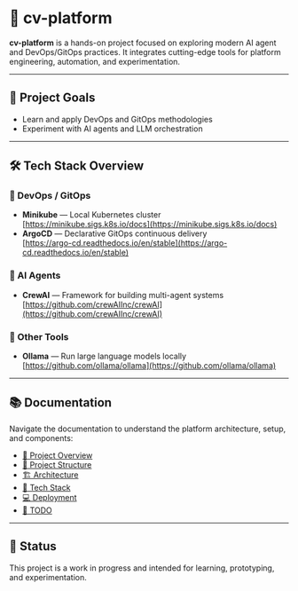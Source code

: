 # 🧠 cv-platform

**cv-platform** is a hands-on project focused on exploring modern AI agent and DevOps/GitOps practices. It integrates cutting-edge tools for platform engineering, automation, and experimentation.

---

## 🚀 Project Goals

- Learn and apply DevOps and GitOps methodologies  
- Experiment with AI agents and LLM orchestration  


---

## 🛠️ Tech Stack Overview

### 🔧 DevOps / GitOps

- **Minikube** — Local Kubernetes cluster  
  [https://minikube.sigs.k8s.io/docs](https://minikube.sigs.k8s.io/docs)
- **ArgoCD** — Declarative GitOps continuous delivery  
  [https://argo-cd.readthedocs.io/en/stable](https://argo-cd.readthedocs.io/en/stable)

### 🤖 AI Agents

- **CrewAI** — Framework for building multi-agent systems  
  [https://github.com/crewAIInc/crewAI](https://github.com/crewAIInc/crewAI)

### 🧩 Other Tools

- **Ollama** — Run large language models locally  
  [https://github.com/ollama/ollama](https://github.com/ollama/ollama)

---

## 📚 Documentation

Navigate the documentation to understand the platform architecture, setup, and components:

- [📌 Project Overview](docs/project_overview.md)
- [📁 Project Structure](docs/project_structure.md)
- [🏗️ Architecture](docs/project_architecture.md)
- [🧱 Tech Stack](docs/project_stack.md)
- [💻 Deployment](docs/deployment.md)
- [🚀 TODO](docs/project_todo.md)

---

## 📍 Status

This project is a work in progress and intended for learning, prototyping, and experimentation.

